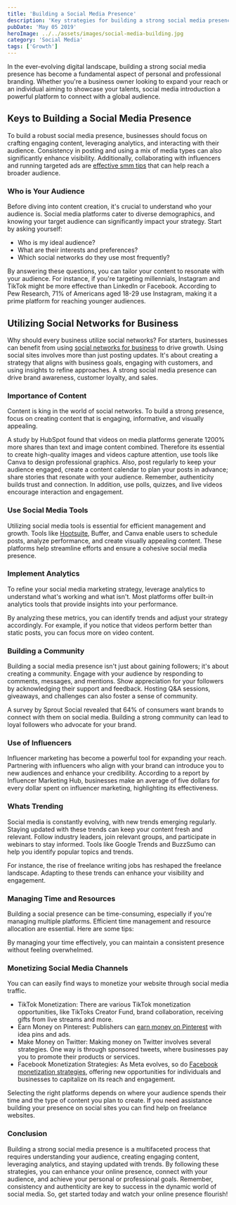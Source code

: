 ```yaml
---
title: 'Building a Social Media Presence'
description: 'Key strategies for building a strong social media presence to boost your brand and engage your audience effectively.'
pubDate: 'May 05 2019'
heroImage: ../../assets/images/social-media-building.jpg
category: 'Social Media'
tags: ['Growth']
---
```


In the ever-evolving digital landscape, building a strong social media presence has become a fundamental aspect of personal and professional branding. Whether you're a business owner looking to expand your reach or an individual aiming to showcase your talents, social media introduction a powerful platform to connect with a global audience.

## Keys to Building a Social Media Presence

To build a robust social media presence, businesses should focus on crafting engaging content, leveraging analytics, and interacting with their audience. Consistency in posting and using a mix of media types can also significantly enhance visibility. Additionally, collaborating with influencers and running targeted ads are [effective smm tips](/blog/social-media-marketing-tips) that can help reach a broader audience.

### Who is Your Audience

Before diving into content creation, it's crucial to understand who your audience is. Social media platforms cater to diverse demographics, and knowing your target audience can significantly impact your strategy. Start by asking yourself:

- Who is my ideal audience?
- What are their interests and preferences?
- Which social networks do they use most frequently?

By answering these questions, you can tailor your content to resonate with your audience. For instance, if you're targeting millennials, Instagram and TikTok might be more effective than LinkedIn or Facebook. According to Pew Research, 71% of Americans aged 18-29 use Instagram, making it a prime platform for reaching younger audiences.

## Utilizing Social Networks for Business

Why should every business utilize social networks? For starters, businesses can benefit from using [social networks for business](/blog/using-social-media-for-business) to drive growth. Using social sites involves more than just posting updates. It's about creating a strategy that aligns with business goals, engaging with customers, and using insights to refine approaches. A strong social media presence can drive brand awareness, customer loyalty, and sales.

### Importance of Content

Content is king in the world of social networks. To build a strong presence, focus on creating content that is engaging, informative, and visually appealing.

A study by HubSpot found that videos on media platforms generate 1200% more shares than text and image content combined. Therefore its essential to create high-quality images and videos capture attention, use tools like Canva to design professional graphics. Also, post regularly to keep your audience engaged, create a content calendar to plan your posts in advance; share stories that resonate with your audience. Remember, authenticity builds trust and connection. In addition, use polls, quizzes, and live videos encourage interaction and engagement.

### Use Social Media Tools

Utilizing social media tools is essential for efficient management and growth. Tools like [Hootsuite](https://www.hootsuite.com), Buffer, and Canva enable users to schedule posts, analyze performance, and create visually appealing content. These platforms help streamline efforts and ensure a cohesive social media presence.

### Implement Analytics

To refine your social media marketing strategy, leverage analytics to understand what's working and what isn't. Most platforms offer built-in analytics tools that provide insights into your performance.

By analyzing these metrics, you can identify trends and adjust your strategy accordingly. For example, if you notice that videos perform better than static posts, you can focus more on video content.

### Building a Community

Building a social media presence isn't just about gaining followers; it's about creating a community. Engage with your audience by responding to comments, messages, and mentions. Show appreciation for your followers by acknowledging their support and feedback. Hosting Q&A sessions, giveaways, and challenges can also foster a sense of community.

A survey by Sprout Social revealed that 64% of consumers want brands to connect with them on social media. Building a strong community can lead to loyal followers who advocate for your brand.

### Use of Influencers

Influencer marketing has become a powerful tool for expanding your reach. Partnering with influencers who align with your brand can introduce you to new audiences and enhance your credibility. According to a report by Influencer Marketing Hub, businesses make an average of five dollars for every dollar spent on influencer marketing, highlighting its effectiveness.

### Whats Trending

Social media is constantly evolving, with new trends emerging regularly. Staying updated with these trends can keep your content fresh and relevant. Follow industry leaders, join relevant groups, and participate in webinars to stay informed. Tools like Google Trends and BuzzSumo can help you identify popular topics and trends.

For instance, the rise of freelance writing jobs has reshaped the freelance landscape. Adapting to these trends can enhance your visibility and engagement.

### Managing Time and Resources

Building a social presence can be time-consuming, especially if you're managing multiple platforms. Efficient time management and resource allocation are essential. Here are some tips:

By managing your time effectively, you can maintain a consistent presence without feeling overwhelmed.

### Monetizing Social Media Channels

You can can easily find ways to monetize your website through social media traffic.

- TikTok Monetization: There are various TikTok monetization opportunities, like TikToks Creator Fund, brand collaboration, receiving gifts from live streams and more.
- Earn Money on Pinterest: Publishers can [earn money on Pinterest](/blog/make-money-on-pinterest) with idea pins and ads.
- Make Money on Twitter: Making money on Twitter involves several strategies. One way is through sponsored tweets, where businesses pay you to promote their products or services.
- Facebook Monetization Strategies: As Meta evolves, so do [Facebook monetization strategies](/blog/facebook-monetization), offering new opportunities for individuals and businesses to capitalize on its reach and engagement.

Selecting the right platforms depends on where your audience spends their time and the type of content you plan to create. If you need assistance building your presence on social sites you can find help on freelance websites.

### Conclusion

Building a strong social media presence is a multifaceted process that requires understanding your audience, creating engaging content, leveraging analytics, and staying updated with trends. By following these strategies, you can enhance your online presence, connect with your audience, and achieve your personal or professional goals. Remember, consistency and authenticity are key to success in the dynamic world of social media. So, get started today and watch your online presence flourish!
